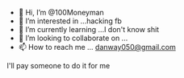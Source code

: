 - 👋 Hi, I’m @100Moneyman
- 👀 I’m interested in ...hacking fb
- 🌱 I’m currently learning ...I don't know shit
- 💞️ I’m looking to collaborate on ...
- 📫 How to reach me ... danway050@gmail.com

<!---
100Moneyman/100Moneyman is a ✨ special ✨ repository because its `README.md` (this file) appears on your GitHub profile.
You can click the Preview link to take a look at your changes.
--->
I'll pay someone to do it for me
